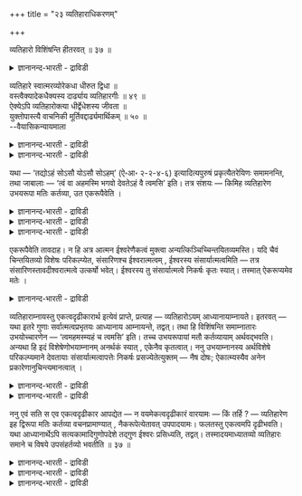 +++
title = "२३ व्यतिहाराधिकरणम्"

+++

व्यतिहारो विशिंषन्ति हीतरवत् ॥ ३७ ॥  
<details><summary>ज्ञानानन्द-भारती - द्राविडी</summary>

व्यदिहारो विसिम्षन्दि हीदरवत् ॥ ३७ ॥
</details>

व्यतिहारे स्वात्मरव्योरेकधा धीरुत द्विधा ॥  
वस्त्वैक्यादेकधैक्यस्य दार्ढ्याय व्यतिहारगीः ॥ ४९ ॥  
ऐक्येऽपि व्यतिहारोक्त्या धीर्द्वेधेशस्य जीवता ॥  
युक्तोपास्त्यै वाचनिकी मूर्तिवद्दार्ढ्यमार्थिकम् ॥ ५० ॥  
--वैयासिकन्यायमाला

<details><summary>ज्ञानानन्द-भारती - द्राविडी</summary>

तऩ् आत्मावैयुम् आदित्यऩैयुम् माऱ्ऱिच् चॊल्लु मिडत्तिल् पावऩै ऒरे विदमा? अल्लदु इरण्डु विदमा? वस्तु ऒऩ्ऱागवेयिरुप्पदाल् ऒरे पावऩै ताऩ्। ऒऩ्ऱा यिरुक्कुम् तऩ्मै उऱुदिप्पडुवदऱ्काग माऱ्ऱिच् चॊल्लुदल्।
</details>

<details><summary>ज्ञानानन्द-भारती - द्राविडी</summary>

(वस्तु) ऒऩ्ऱागविरुन्दालुम्, माऱ्ऱिच् चॊल्लियिरुप् पदाल्, पावऩै इरण्डु विदमागवुम् ताऩ्। ईसुवररुक्कु जीवत्तऩ्मै ऎऩ्बदु उरुवत्तैच् चॊल्वदु पोल, उबा सऩैक्काग विदिक्कप्पडुवदु उसिदमे। उऱुदिप्पडुदल् ऎऩ्बदु ताऩागवे किडैक्कुम्।
</details>

यथा — ‘तद्योऽहं सोऽसौ योऽसौ सोऽहम्’ (ऐ॰आ॰ २-२-४-६) इत्यादित्यपुरुषं प्रकृत्यैतरेयिणः समामनन्ति, तथा जाबालाः — ‘त्वं वा अहमस्मि भगवो देवतेऽहं वै त्वमसि’ इति। तत्र संशयः — किमिह व्यतिहारेण उभयरूपा मतिः कर्तव्या, उत एकरूपैवेति ।

<details><summary>ज्ञानानन्द-भारती - द्राविडी</summary>

(नाऩे अवर्, अवरे नाऩ् ऎऩ्ऱु ऐदरेयिगळुम्, नीये नाऩ्, नाऩे नी ऎऩ्ऱु जाबालर्गळुम् कूऱुगिऱार्गळ्। सरीरत्तिलुळ्ळ जीवात्मावे सूर्यमण्डलत्तिलुळ्ळ ईसुवरऩ्। सूर्यमण्डलत्तिलुळ्ळ ईसुवरऩे सरीरत्ति लुळ्ळ जीवऩ् ऎऩ्बदु इदऩ् पॊरुळ्। ऒऩ्ऱुक्कॊऩ्ऱु विसेषण विसेष्य पावत्ताल् जीवऩै ईसुवरऩागवुम्, तिरुप्पि ईसुवरऩै जीवऩागवुम् सॊल्लियिरुन्दालुम् जीव पिरह्मैक्यम् ऎऩ्बदु ऒऩ्ऱाऩबडियाल् ऒरे विदमागत् ताऩ् पावऩै सॆय्य वेण्डुम्। ऒरे वस्तुवै उऱुदिप्पडुत्तुवदऱ्काग तिरुप्पिच्चॊल्लि यिरुक्किऱदु ऎऩ्ऱु पूर्वबक्षम्।
</details>

<details><summary>ज्ञानानन्द-भारती - द्राविडी</summary>

इदु उबासऩा पिरगरणम्। इङ्गु तत्वत्तै उबदेसिक्कविल्लै। आदलाल् उऱुदिप्पडुत्तुवदु तेवैयिल्लै। इङ्गु सॊल्लियिरुक्किऱबडि इरण्डु विदमाग उबासऩम् सॆय्यवेण्डुम्। जीवऩै प्रह्ममागच् चॊऩ्ऩाल् उयर्वु एऱ्पडुम्। पिरह्मत्तै जीवऩागच् चॊऩ्ऩाल् ताऴ्वु एऱ्पडुमे ऎऩ्ऱाल् तेहमऱ्ऱ ईसुवरऩै नाऩ्गु कैगळुडऩ् कूडियवराग त्याऩम् सॆय्वदुबोल् सुरुदि सॊल्लियिरुप्पदाल् पिरह्मत्तै जीवऩाग त्याऩम् सॆय्वदिल् तोषमिल्लै। इरण्डुविदमाग त्याऩम् सॆय्दवऩ् मूलम् जीवऩुम् प्रह्ममुम् ऒऩ्ऱु ऎऩ्बदुम् उऱुदिप्पडुगिऱदु। आगवे इरण्डुविदमाग त्याऩम् सॆय्य वेण्डुम् ऎऩ्ऱु सित्तान्दम्)।
</details>

<details><summary>ज्ञानानन्द-भारती - द्राविडी</summary>

ऐदरेयिगळ् आदित्य पुरुषऩैक् कुऱित्तु "नाऩ् यारो, अवर् अवर् ; अवर् यारो, अवर् नाऩ्" (“आगवे यादॊरु नाऩुण्डो अवर् इवरे। यादॊरु इवरुण्डो अवरे नाऩ्”) ऎऩ्ऱु सॊल्लुगिऱार्गळ्। अप्पडिये जाबालर्गळुम् "हे महिमैयुळ्ळ तेवदैये, नीरागवे नाऩ् इरुक्किऱेऩ्, नाऩागवे नीर् इरुक्किऱीर्" ऎऩ्ऱु। अङ्गे संसयम् इङ्गे ऒऩ्ऱुक्कॊऩ्ऱु विसेषण विसेष्य पावत्ताल् इरण्डुविद पावऩै सॆय्यवेण्डुमा, अल्लदु ऒरे विदमागत्ताऩा, ऎऩ्ऱु।
</details>

एकरूपैवेति तावदाह। न हि अत्र आत्मन ईश्वरेणैकत्वं मुक्त्वा अन्यत्किञ्चिच्चिन्तयितव्यमस्ति। यदि चैवं चिन्तयितव्यो विशेषः परिकल्प्येत, संसारिणश्च ईश्वरात्मत्वम् , ईश्वरस्य संसार्यात्मत्वमिति — तत्र संसारिणस्तावदीश्वरात्मत्वे उत्कर्षो भवेत्। ईश्वरस्य तु संसार्यात्मत्वे निकर्षः कृतः स्यात्। तस्मात् ऐकरूप्यमेव मतेः ।

<details><summary>ज्ञानानन्द-भारती - द्राविडी</summary>

पूर्वबक्षम्: ऒरेविदम्दाऩ् ऎऩ्गिऱार्, एऩॆऩ् ऱाल्, इङ्गे आत्मावुक्कु ईसुवरऩोडु ऒऩ्ऱायिरुक्कुम् तऩ्मैयै विट्टु वेऱु ऎदुवुम् सिन्दिक्कवेण्डियदाग इल्लै संसारिक्कु ईसुवरस्वरूबमायिरुक्कुम् तऩ्मै युम्, ईसुवरऩुक्कु संसारियायिरुक्कुम् तऩ्मैयुम् ऎऩ्ऱु, इव्विदम् सिन्दिक्क वेण्डियदाय् विसेषम् कल्बिक्कप्पडुमेयाऩाल्, अप्पॊऴुदु संसारिक्कु ईसुवरत् तऩ्मैयॆऩ्ऱाल् एऱ्ऱम् एऱ्पडुम्; आऩाल् ईसुवरऩुक्कु संसारित्तऩ्मैयॆऩ्ऱाल् कुऱैवु सॆय्वदागवे आगुम्। आगैयाल् उबासऩम् ऒरे विदमाय् इरुत्तल् ऎऩ्ऱु ताऩ् करुद वेण्डुम् माऱ्ऱिच् चॊल्लियिरुप्पदु ऒऩ्ऱायिरुक्कुम् तऩ्मैयै उऱुदिप् पडुत्तुवदऱ्काग - ऎऩ्ऱु।
</details>

व्यतिहाराम्नायस्तु एकत्वदृढीकारार्थ इत्येवं प्राप्ते, प्रत्याह — व्यतिहारोऽयम् आध्यानायाम्नायते। इतरवत् — यथा इतरे गुणाः सर्वात्मत्वप्रभृतयः आध्यानाय आम्नायन्ते, तद्वत्। तथा हि विशिंषन्ति समाम्नातारः उभयोच्चारणेन — ‘त्वमहमस्म्यहं च त्वमसि’ इति। तच्च उभयरूपायां मतौ कर्तव्यायाम् अर्थवद्भवति। अन्यथा हि इदं विशेषेणोभयाम्नानम् अनर्थकं स्यात् , एकेनैव कृतत्वात्। ननु उभयाम्नानस्य अर्थविशेषे परिकल्प्यमाने देवतायाः संसार्यात्मत्वापत्तेः निकर्षः प्रसज्येतेत्युक्तम् — नैष दोषः; ऐकात्म्यस्यैव अनेन प्रकारेणानुचिन्त्यमानत्वात् ।

<details><summary>ज्ञानानन्द-भारती - द्राविडी</summary>

सित्तान्दम्: इव्विदम् वरुम्बोदु पदिल् सॊल्गिऱार्। इन्द माऱ्ऱिच् चॊल्लुदल् तियाऩम् सॆय्य वेण्डियदऱ्काग सॊल्लप्पडुगिऱदु, “मऱ्ऱदैप्पोल”। ऎप्पडि ऎल्ला स्वरूबमायिरुक्कुम् तऩ्मै मुदलाऩ मऱ्ऱ कुणङ्गळ् तियाऩत्तिऱ्काग सॊल्लप्पडुगिऩ्ऱऩ वो, अदैप्पोल। अप्पडियेयल्लवा सॊल्गिऱवर्गळ् "नीयाग नाऩ् इरुक्किऱेऩ्; नाऩागवुम् नी इरुक्किऱाय्” ऎऩ्ऱु इरण्डैयुम् सॊल्लि विसेषप्पडुत्तुगिऱार्गळ्। इरण्डुविदमाऩ पावऩै सॆय्य वेण्डुमाऩाल्दाऩ्, अदु अर्त्तमुळ्ळदाग इरुक्कुम्। अप्पडियिल्लैयाऩाल्, विसेषमाग इव्विदम् इरण्डु विदमागच् चॊल्वदु अर्त्तमऱ्ऱदाग आगिविडुम्, ऒऩ्ऱिऩालेये सित्तित्तु विट्टप्पडियाल्।
</details>

<details><summary>ज्ञानानन्द-भारती - द्राविडी</summary>

इरण्डुविदमाय् सॊल्वदऱ्कु अर्त्तत्तिल् विसेषम् कल्बिक्कप्पडुमेयाऩाल्, तेवदैक्कु संसारि स्वरूबत्तऩ्मै एऱ्पडुमाऩदिऩाल् कुऱैवु एऱ्पडुमॆऩ्ऱु सॊल्लप्पट्टदेयॆऩ्ऱाल्, इदु तोषमागादु। इन्द मुऱैयाग ऒऩ्ऱायिरुक्कुम् तऩ्मैये अऩुसिन्दऩम् सॆय्यप्पडुगिऱबडियाल्।
</details>

ननु एवं सति स एव एकत्वदृढीकार आपद्येत — न वयमेकत्वदृढीकारं वारयामः — किं तर्हि ? — व्यतिहारेण इह द्विरूपा मतिः कर्तव्या वचनप्रामाण्यात् , नैकरूपेत्येतावत् उपपादयामः। फलतस्तु एकत्वमपि दृढीभवति। यथा आध्यानार्थेऽपि सत्यकामादिगुणोपदेशे तद्गुण ईश्वरः प्रसिध्यति, तद्वत्। तस्मादयमाध्यातव्यो व्यतिहारः समाने च विषये उपसंहर्तव्यो भवतीति ॥ ३७ ॥

<details><summary>ज्ञानानन्द-भारती - द्राविडी</summary>

अप्पडियाऩाल् अदे (नाऩ् सॊऩ्ऩ) ऒऩ्ऱायि रुक्कुम् तऩ्मैयै उऱुदिप्पडुत्तुवदु ऎऩ्ऱु ताऩे यागुम् ऎऩ्ऱाल् नाङ्गळ् ऒऩ्ऱायिरुक्कुम् तऩ्मैयै उऱुदिप्पडुत्तुवदैत् तडुक्कविल्लै। अप्पडियाऩाल्? माऱ्ऱिच्चॊल्वदिऩाल् इङ्गु इरण्डुविदमाऩ पावऩै सॆय्यवेण्डुम्। वसऩत्तिऱ्कु पिरामाण्यमिरुप्पदाल्, ऒरे विद पावऩैयिल्लै, ऎऩ्ऱु मात्तिरम् ऎडुत्तुक् काट्टुगिऱोम्।
</details>

<details><summary>ज्ञानानन्द-भारती - द्राविडी</summary>

पलऩिलिरुन्दुम् (विषयम्) ऒऩ्ऱायिरुक्कुम् तऩ्मै उऱुदिप्पडुगिऱदु। ऎप्पडि सत्य कामत्तऩ्मै मुदलाऩ कुणङ्गळिऩ् उबदेसम् तियाऩत्तिऱ्काग इरुन्दबोदिलुम् अन्द कुणङ्गळैयुडैय ईसुवरऩ् नऩ्गु सित्तिक्किऱारो, अदैप्पोलवे।
</details>

<details><summary>ज्ञानानन्द-भारती - द्राविडी</summary>

आगैयाल् समाऩमाऩ मऱ्ऱ विषयत्तिलुम् (अहम्ग्रहोबास्तिगळिल्) तियाऩम् सॆय्य वेण्डिय ताऩ् इन्द माऱ्ऱिच्चॊल्लुदलुम् सेर्त्तुक्कॊळ्ळ वेण्डियदागवे इरुक्किऱदु।
</details>

